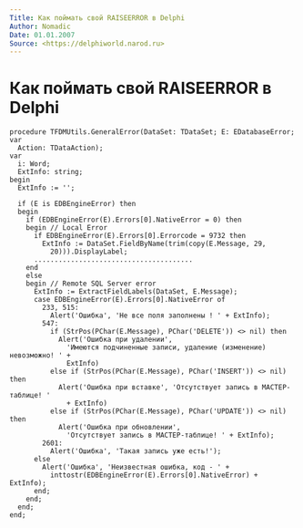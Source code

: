 ```yaml
---
Title: Как поймать свой RAISEERROR в Delphi
Author: Nomadic
Date: 01.01.2007
Source: <https://delphiworld.narod.ru>
---
```



Как поймать свой RAISEERROR в Delphi
====================================

    procedure TFDMUtils.GeneralError(DataSet: TDataSet; E: EDatabaseError; var
      Action: TDataAction);
    var
      i: Word;
      ExtInfo: string;
    begin
      ExtInfo := '';
     
      if (E is EDBEngineError) then
      begin
        if (EDBEngineError(E).Errors[0].NativeError = 0) then
        begin // Local Error
          if EDBEngineError(E).Errors[0].Errorcode = 9732 then
            ExtInfo := DataSet.FieldByName(trim(copy(E.Message, 29,
              20))).DisplayLabel;
          .......................................
        end
        else
        begin // Remote SQL Server error
          ExtInfo := ExtractFieldLabels(DataSet, E.Message);
          case EDBEngineError(E).Errors[0].NativeError of
            233, 515:
              Alert('Ошибка', 'Hе все поля заполнены ! ' + ExtInfo);
            547:
              if (StrPos(PChar(E.Message), PChar('DELETE')) <> nil) then
                Alert('Ошибка пpи удалении',
                  'Имеются подчиненные записи, удаление (изменение) невозможно! ' +
                  ExtInfo)
              else if (StrPos(PChar(E.Message), PChar('INSERT')) <> nil) then
                Alert('Ошибка пpи вставке', 'Отсутствует запись в МАСТЕР-таблице! '
                  + ExtInfo)
              else if (StrPos(PChar(E.Message), PChar('UPDATE')) <> nil) then
                Alert('Ошибка пpи обновлении',
                  'Отсутствует запись в МАСТЕР-таблице! ' + ExtInfo);
            2601:
              Alert('Ошибка', 'Такая запись уже есть!');
          else
            Alert('Ошибка', 'Hеизвестная ошибка, код - ' +
              inttostr(EDBEngineError(E).Errors[0].NativeError) + ExtInfo);
          end;
        end;
      end;
    end;

